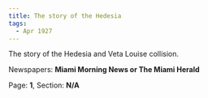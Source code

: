 ```yaml
---  
title: The story of the Hedesia  
tags:  
  - Apr 1927  
---  
```

  
The story of the Hedesia and Veta Louise collision.  
  
Newspapers: **Miami Morning News or The Miami Herald**  
  
Page: **1**, Section: **N/A** 

